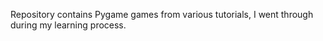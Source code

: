 Repository contains Pygame games from various tutorials, I went through during my learning process.
